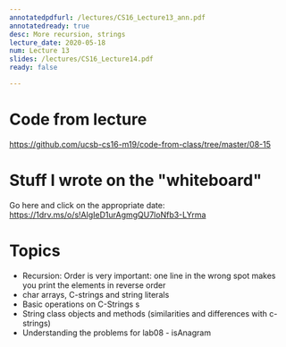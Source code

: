 ```yaml
---
annotatedpdfurl: /lectures/CS16_Lecture13_ann.pdf
annotatedready: true
desc: More recursion, strings
lecture_date: 2020-05-18
num: Lecture 13
slides: /lectures/CS16_Lecture14.pdf
ready: false

---
```


# Code from lecture

<https://github.com/ucsb-cs16-m19/code-from-class/tree/master/08-15>

# Stuff I wrote on the "whiteboard"

Go here and click on the appropriate date:
<https://1drv.ms/o/s!AlgIeD1urAgmgQU7loNfb3-LYrma>

# Topics

* Recursion: Order is very important: one line in the wrong spot makes you print the elements in reverse order
* char arrays, C-strings and string literals
* Basic operations on C-Strings s
* String class objects and methods (similarities and differences with c-strings)
* Understanding the problems for lab08 - isAnagram